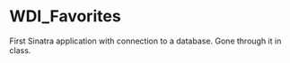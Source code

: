 WDI_Favorites
=============
First Sinatra application with connection to a database. Gone through it in class.
